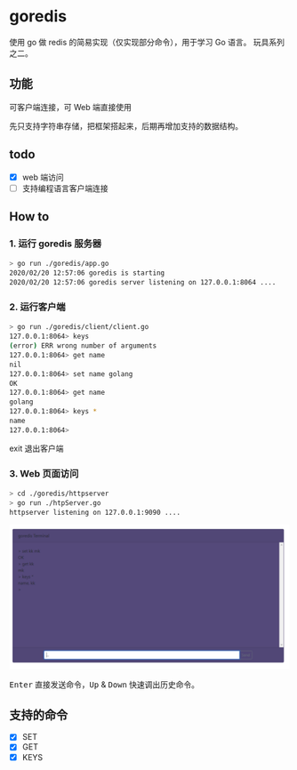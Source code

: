 # goredis 

使用 go 做 redis 的简易实现（仅实现部分命令），用于学习 Go 语言。
玩具系列之二。

## 功能

可客户端连接，可 Web 端直接使用

先只支持字符串存储，把框架搭起来，后期再增加支持的数据结构。

## todo

- [x] web 端访问
- [ ] 支持编程语言客户端连接

## How to

### 1. 运行 goredis 服务器

```sh
> go run ./goredis/app.go
2020/02/20 12:57:06 goredis is starting
2020/02/20 12:57:06 goredis server listening on 127.0.0.1:8064 ....
```

### 2. 运行客户端

```sh
> go run ./goredis/client/client.go
127.0.0.1:8064> keys
(error) ERR wrong number of arguments
127.0.0.1:8064> get name
nil
127.0.0.1:8064> set name golang
OK
127.0.0.1:8064> get name
golang
127.0.0.1:8064> keys *
name
127.0.0.1:8064>  
```
exit 退出客户端

### 3. Web 页面访问

```sh
> cd ./goredis/httpserver
> go run ./htpServer.go
httpserver listening on 127.0.0.1:9090 ....
```
![web 界面示例](./view.jpg)

<kbd>Enter</kbd> 直接发送命令，<kbd>Up</kbd> & <kbd>Down</kbd> 快速调出历史命令。

## 支持的命令

- [x] SET
- [x] GET
- [x] KEYS